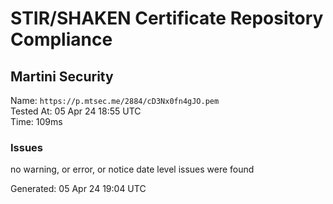 # STIR/SHAKEN Certificate Repository Compliance

## Martini Security

Name: `https://p.mtsec.me/2884/cD3Nx0fn4gJO.pem`\
Tested At: 05 Apr 24 18:55 UTC\
Time: 109ms

### Issues

no warning, or error, or notice date level issues were found

Generated: 05 Apr 24 19:04 UTC